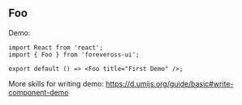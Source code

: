 
## Foo

Demo:

```tsx
import React from 'react';
import { Foo } from 'foreveross-ui';

export default () => <Foo title="First Demo" />;
```

More skills for writing demo: https://d.umijs.org/guide/basic#write-component-demo
